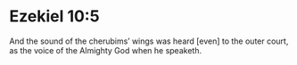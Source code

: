 # Ezekiel 10:5

And the sound of the cherubims’ wings was heard [even] to the outer court, as the voice of the Almighty God when he speaketh.
